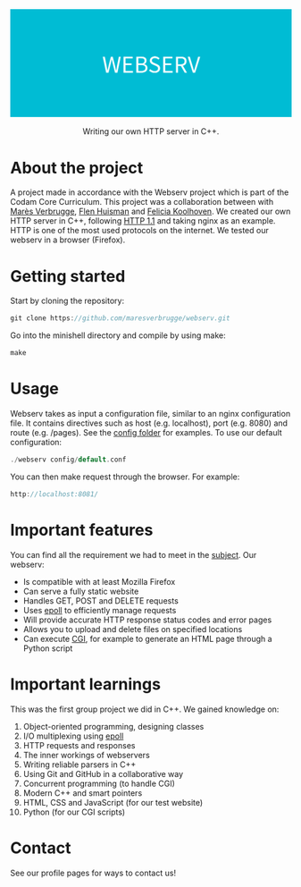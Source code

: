 <div align="center">
  <img src="img/WEBSERV.png" alt="logo" width="1000" height="auto" />
  <p>Writing our own HTTP server in C++.</p>
</div>

# About the project
A project made in accordance with the Webserv project which is part of the Codam Core Curriculum. This project was a collaboration between with [Marès Verbrugge](https://github.com/maresverbrugge), [Flen Huisman](https://github.com/fhuisman) and [Felicia Koolhoven](https://github.com/fkoolhoven). We created our own HTTP server in C++, following [HTTP 1.1]() and taking nginx as an example. HTTP is one of the most used protocols on the internet. We tested our webserv in a browser (Firefox).

# Getting started
Start by cloning the repository:
```c
git clone https://github.com/maresverbrugge/webserv.git
```
Go into the minishell directory and compile by using make:
```c
make
```

# Usage
Webserv takes as input a configuration file, similar to an nginx configuration file. It contains directives such as host (e.g. localhost), port (e.g. 8080) and route (e.g. /pages). See the [config folder](https://github.com/maresverbrugge/webserv/tree/main/config) for examples. To use our default configuration:

```c
./webserv config/default.conf
```
You can then make request through the browser. For example:
```c
http://localhost:8081/
```

# Important features
You can find all the requirement we had to meet in the [subject](). Our webserv:
- Is compatible with at least Mozilla Firefox
- Can serve a fully static website
- Handles GET, POST and DELETE requests
- Uses [epoll](https://man7.org/linux/man-pages/man7/epoll.7.html) to efficiently manage requests
- Will provide accurate HTTP response status codes and error pages
- Allows you to upload and delete files on specified locations
- Can execute [CGI](https://www.geeksforgeeks.org/common-gateway-interface-cgi/), for example to generate an HTML page through a Python script

# Important learnings
This was the first group project we did in C++. We gained knowledge on:
1. Object-oriented programming, designing classes
2. I/O multiplexing using [epoll](https://man7.org/linux/man-pages/man7/epoll.7.html)
3. HTTP requests and responses
4. The inner workings of webservers
5. Writing reliable parsers in C++
6. Using Git and GitHub in a collaborative way
7. Concurrent programming (to handle CGI)
8. Modern C++ and smart pointers
9. HTML, CSS and JavaScript (for our test website)
10. Python (for our CGI scripts)

# Contact
See our profile pages for ways to contact us!
